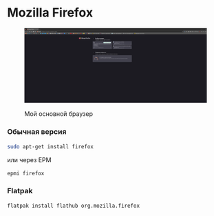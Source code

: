 # Mozilla Firefox

<figure><img src="../../../.gitbook/assets/Снимок экрана от 2023-06-13 20-09-48.png" alt=""><figcaption><p>Мой основной браузер</p></figcaption></figure>

### Обычная версия

```bash
sudo apt-get install firefox
```

или через EPM

```
epmi firefox
```

### Flatpak

```bash
flatpak install flathub org.mozilla.firefox
```
